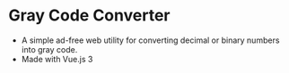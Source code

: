 # Gray Code Converter

- A simple ad-free web utility for converting decimal or binary numbers into gray code.
- Made with Vue.js 3
